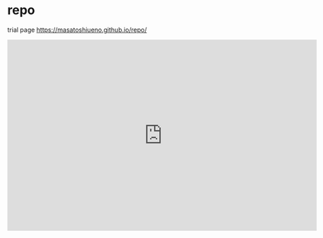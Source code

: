 # repo

trial page
https://masatoshiueno.github.io/repo/

<iframe width="699.5" height="432.5241666666666" seamless frameborder="0" scrolling="no" src="https://docs.google.com/spreadsheets/d/1jh1h0ZDbuMXaTcqGKh2cQPshcNfpEzAzKzhIheE6a2k/pubchart?oid=85690657&amp;format=interactive"></iframe>
